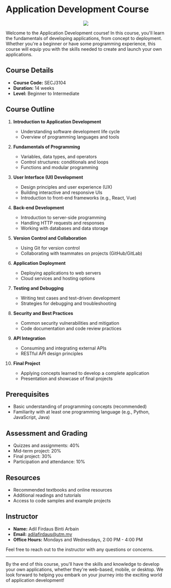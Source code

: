 # Application Development Course
<p align="center">
<img src=https://github.com/adila90/learn-github/blob/main/exercise/adila90/images/Profile%20Pic%20Adila.png "height="20"/> </p>

Welcome to the Application Development course! In this course, you'll learn the fundamentals of developing applications, from concept to deployment. Whether you're a beginner or have some programming experience, this course will equip you with the skills needed to create and launch your own applications.

## Course Details

- **Course Code:** SECJ3104
- **Duration:** 14 weeks
- **Level:** Beginner to Intermediate

## Course Outline

1. **Introduction to Application Development**
   - Understanding software development life cycle
   - Overview of programming languages and tools

2. **Fundamentals of Programming**
   - Variables, data types, and operators
   - Control structures: conditionals and loops
   - Functions and modular programming

3. **User Interface (UI) Development**
   - Design principles and user experience (UX)
   - Building interactive and responsive UIs
   - Introduction to front-end frameworks (e.g., React, Vue)

4. **Back-end Development**
   - Introduction to server-side programming
   - Handling HTTP requests and responses
   - Working with databases and data storage

5. **Version Control and Collaboration**
   - Using Git for version control
   - Collaborating with teammates on projects (GitHub/GitLab)

6. **Application Deployment**
   - Deploying applications to web servers
   - Cloud services and hosting options

7. **Testing and Debugging**
   - Writing test cases and test-driven development
   - Strategies for debugging and troubleshooting

8. **Security and Best Practices**
   - Common security vulnerabilities and mitigation
   - Code documentation and code review practices

9. **API Integration**
   - Consuming and integrating external APIs
   - RESTful API design principles

10. **Final Project**
    - Applying concepts learned to develop a complete application
    - Presentation and showcase of final projects

## Prerequisites

- Basic understanding of programming concepts (recommended)
- Familiarity with at least one programming language (e.g., Python, JavaScript, Java)

## Assessment and Grading

- Quizzes and assignments: 40%
- Mid-term project: 20%
- Final project: 30%
- Participation and attendance: 10%

## Resources

- Recommended textbooks and online resources
- Additional readings and tutorials
- Access to code samples and example projects

## Instructor

- **Name:** Adil Firdaus Binti Arbain
- **Email:** adilafirdaus@utm.my
- **Office Hours:** Mondays and Wednesdays, 2:00 PM - 4:00 PM

Feel free to reach out to the instructor with any questions or concerns.

---

By the end of this course, you'll have the skills and knowledge to develop your own applications, whether they're web-based, mobile, or desktop. We look forward to helping you embark on your journey into the exciting world of application development!
